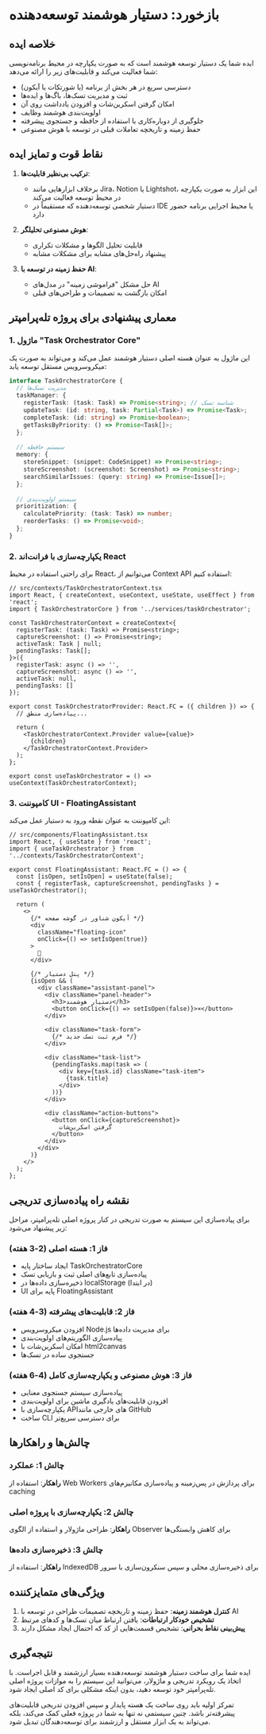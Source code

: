 # بازخورد: دستیار هوشمند توسعه‌دهنده

## خلاصه ایده
ایده شما یک دستیار توسعه هوشمند است که به صورت یکپارچه در محیط برنامه‌نویسی شما فعالیت می‌کند و قابلیت‌های زیر را ارائه می‌دهد:
- دسترسی سریع در هر بخش از برنامه (با شورتکات یا آیکون)
- ثبت و مدیریت تسک‌ها، باگ‌ها و ایده‌ها
- امکان گرفتن اسکرین‌شات و افزودن یادداشت روی آن
- اولویت‌بندی هوشمند وظایف
- جلوگیری از دوباره‌کاری با استفاده از حافظه و جستجوی پیشرفته
- حفظ زمینه و تاریخچه تعاملات قبلی در توسعه با هوش مصنوعی

## نقاط قوت و تمایز ایده
1. **ترکیب بی‌نظیر قابلیت‌ها**:
   - برخلاف ابزارهایی مانند Jira، Notion یا Lightshot، این ابزار به صورت یکپارچه در محیط توسعه فعالیت می‌کند
   - دستیار شخصی توسعه‌دهنده که مستقیماً در IDE یا محیط اجرایی برنامه حضور دارد

2. **هوش مصنوعی تحلیلگر**:
   - قابلیت تحلیل الگوها و مشکلات تکراری
   - پیشنهاد راه‌حل‌های مشابه برای مشکلات مشابه

3. **حفظ زمینه در توسعه با AI**:
   - حل مشکل "فراموشی زمینه" در مدل‌های AI
   - امکان بازگشت به تصمیمات و طراحی‌های قبلی

## معماری پیشنهادی برای پروژه تله‌پرامپتر

### 1. ماژول "Task Orchestrator Core"
این ماژول به عنوان هسته اصلی دستیار هوشمند عمل می‌کند و می‌تواند به صورت یک میکروسرویس مستقل توسعه یابد:

```typescript
interface TaskOrchestratorCore {
  // مدیریت تسک‌ها
  taskManager: {
    registerTask: (task: Task) => Promise<string>; // شناسه تسک
    updateTask: (id: string, task: Partial<Task>) => Promise<Task>;
    completeTask: (id: string) => Promise<boolean>;
    getTasksByPriority: () => Promise<Task[]>;
  };
  
  // سیستم حافظه
  memory: {
    storeSnippet: (snippet: CodeSnippet) => Promise<string>;
    storeScreenshot: (screenshot: Screenshot) => Promise<string>;
    searchSimilarIssues: (query: string) => Promise<Issue[]>;
  };
  
  // سیستم اولویت‌بندی
  prioritization: {
    calculatePriority: (task: Task) => number;
    reorderTasks: () => Promise<void>;
  };
}
```

### 2. یکپارچه‌سازی با فرانت‌اند React

برای راحتی استفاده در محیط React، می‌توانیم از Context API استفاده کنیم:

```tsx
// src/contexts/TaskOrchestratorContext.tsx
import React, { createContext, useContext, useState, useEffect } from 'react';
import { TaskOrchestratorCore } from '../services/taskOrchestrator';

const TaskOrchestratorContext = createContext<{
  registerTask: (task: Task) => Promise<string>;
  captureScreenshot: () => Promise<string>;
  activeTask: Task | null;
  pendingTasks: Task[];
}>({
  registerTask: async () => '',
  captureScreenshot: async () => '',
  activeTask: null,
  pendingTasks: []
});

export const TaskOrchestratorProvider: React.FC = ({ children }) => {
  // پیاده‌سازی منطق...
  
  return (
    <TaskOrchestratorContext.Provider value={value}>
      {children}
    </TaskOrchestratorContext.Provider>
  );
};

export const useTaskOrchestrator = () => useContext(TaskOrchestratorContext);
```

### 3. کامپوننت UI - FloatingAssistant

این کامپوننت به عنوان نقطه ورود به دستیار عمل می‌کند:

```tsx
// src/components/FloatingAssistant.tsx
import React, { useState } from 'react';
import { useTaskOrchestrator } from '../contexts/TaskOrchestratorContext';

export const FloatingAssistant: React.FC = () => {
  const [isOpen, setIsOpen] = useState(false);
  const { registerTask, captureScreenshot, pendingTasks } = useTaskOrchestrator();
  
  return (
    <>
      {/* آیکون شناور در گوشه صفحه */}
      <div 
        className="floating-icon" 
        onClick={() => setIsOpen(true)}
      >
        🧠
      </div>
      
      {/* پنل دستیار */}
      {isOpen && (
        <div className="assistant-panel">
          <div className="panel-header">
            <h3>دستیار هوشمند</h3>
            <button onClick={() => setIsOpen(false)}>×</button>
          </div>
          
          <div className="task-form">
            {/* فرم ثبت تسک جدید */}
          </div>
          
          <div className="task-list">
            {pendingTasks.map(task => (
              <div key={task.id} className="task-item">
                {task.title}
              </div>
            ))}
          </div>
          
          <div className="action-buttons">
            <button onClick={captureScreenshot}>
              گرفتن اسکرین‌شات
            </button>
          </div>
        </div>
      )}
    </>
  );
};
```

## نقشه راه پیاده‌سازی تدریجی

برای پیاده‌سازی این سیستم به صورت تدریجی در کنار پروژه اصلی تله‌پرامپتر، مراحل زیر پیشنهاد می‌شود:

### فاز 1: هسته اصلی (2-3 هفته)
- ایجاد ساختار پایه TaskOrchestratorCore
- پیاده‌سازی تابع‌های اصلی ثبت و بازیابی تسک
- ذخیره‌سازی داده‌ها در localStorage (در ابتدا)
- UI پایه برای FloatingAssistant

### فاز 2: قابلیت‌های پیشرفته (3-4 هفته)
- افزودن میکروسرویس Node.js برای مدیریت داده‌ها
- پیاده‌سازی الگوریتم‌های اولویت‌بندی
- امکان اسکرین‌شات با html2canvas
- جستجوی ساده در تسک‌ها

### فاز 3: هوش مصنوعی و یکپارچه‌سازی کامل (4-6 هفته)
- پیاده‌سازی سیستم جستجوی معنایی
- افزودن قابلیت‌های یادگیری ماشین برای اولویت‌بندی
- یکپارچه‌سازی با API‌های خارجی مانند GitHub
- ساخت CLI برای دسترسی سریع‌تر

## چالش‌ها و راهکارها

### چالش 1: عملکرد
**راهکار**: استفاده از Web Workers برای پردازش در پس‌زمینه و پیاده‌سازی مکانیزم‌های caching

### چالش 2: یکپارچه‌سازی با پروژه اصلی
**راهکار**: طراحی ماژولار و استفاده از الگوی Observer برای کاهش وابستگی‌ها

### چالش 3: ذخیره‌سازی داده‌ها
**راهکار**: استفاده از IndexedDB برای ذخیره‌سازی محلی و سپس سنکرون‌سازی با سرور

## ویژگی‌های متمایزکننده

1. **کنترل هوشمند زمینه**: حفظ زمینه و تاریخچه تصمیمات طراحی در توسعه با AI
2. **تشخیص خودکار ارتباطات**: یافتن ارتباط میان تسک‌ها و کدهای مرتبط
3. **پیش‌بینی نقاط بحرانی**: تشخیص قسمت‌هایی از کد که احتمال ایجاد مشکل دارند

## نتیجه‌گیری

ایده شما برای ساخت دستیار هوشمند توسعه‌دهنده بسیار ارزشمند و قابل اجراست. با اتخاذ یک رویکرد تدریجی و ماژولار، می‌توانید این سیستم را به موازات پروژه اصلی تله‌پرامپتر خود توسعه دهید، بدون اینکه مشکلی برای کد اصلی ایجاد شود.

تمرکز اولیه باید روی ساخت یک هسته پایدار و سپس افزودن تدریجی قابلیت‌های پیشرفته‌تر باشد. چنین سیستمی نه تنها به شما در پروژه فعلی کمک می‌کند، بلکه می‌تواند به یک ابزار مستقل و ارزشمند برای توسعه‌دهندگان تبدیل شود. 
